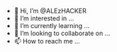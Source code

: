 - 👋 Hi, I’m @ALEzHACKER
- 👀 I’m interested in ...
- 🌱 I’m currently learning ...
- 💞️ I’m looking to collaborate on ...
- 📫 How to reach me ...

<!---
ALEzHACKER/ALEzHACKER is a ✨ special ✨ repository because its `README.md` (this file) appears on your GitHub profile.
You can click the Preview link to take a look at your changes.
--->
